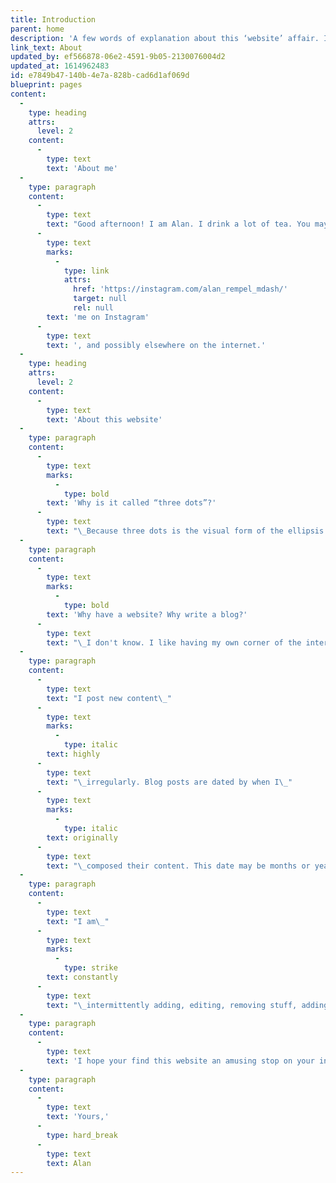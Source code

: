 ```yaml
---
title: Introduction
parent: home
description: 'A few words of explanation about this ‘website’ affair. I am Alan; I drink tea; this is my website; hi; etc.'
link_text: About
updated_by: ef566878-06e2-4591-9b05-2130076004d2
updated_at: 1614962483
id: e7849b47-140b-4e7a-828b-cad6d1af069d
blueprint: pages
content:
  -
    type: heading
    attrs:
      level: 2
    content:
      -
        type: text
        text: 'About me'
  -
    type: paragraph
    content:
      -
        type: text
        text: "Good afternoon! I am Alan. I drink a lot of tea. You may also find\_"
      -
        type: text
        marks:
          -
            type: link
            attrs:
              href: 'https://instagram.com/alan_rempel_mdash/'
              target: null
              rel: null
        text: 'me on Instagram'
      -
        type: text
        text: ', and possibly elsewhere on the internet.'
  -
    type: heading
    attrs:
      level: 2
    content:
      -
        type: text
        text: 'About this website'
  -
    type: paragraph
    content:
      -
        type: text
        marks:
          -
            type: bold
        text: 'Why is it called “three dots”?'
      -
        type: text
        text: "\_Because three dots is the visual form of the ellipsis (‘…’), and I am an elliptical man."
  -
    type: paragraph
    content:
      -
        type: text
        marks:
          -
            type: bold
        text: 'Why have a website? Why write a blog?'
      -
        type: text
        text: "\_I don't know. I like having my own corner of the internet where I can experiment with prose and fiddle with stylesheets. If only I could bring my guests some sparkling water!"
  -
    type: paragraph
    content:
      -
        type: text
        text: "I post new content\_"
      -
        type: text
        marks:
          -
            type: italic
        text: highly
      -
        type: text
        text: "\_irregularly. Blog posts are dated by when I\_"
      -
        type: text
        marks:
          -
            type: italic
        text: originally
      -
        type: text
        text: "\_composed their content. This date may be months or years earlier than when the post appears here; I often post backdated items that I had written down somewhere else much earlier."
  -
    type: paragraph
    content:
      -
        type: text
        text: "I am\_"
      -
        type: text
        marks:
          -
            type: strike
        text: constantly
      -
        type: text
        text: "\_intermittently adding, editing, removing stuff, adding stuff back again, and tweaking the design of the site, so check back again soon!"
  -
    type: paragraph
    content:
      -
        type: text
        text: 'I hope your find this website an amusing stop on your internet travels.'
  -
    type: paragraph
    content:
      -
        type: text
        text: 'Yours,'
      -
        type: hard_break
      -
        type: text
        text: Alan
---
```

